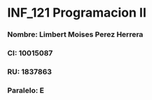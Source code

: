 # INF_121 Programacion II
### Nombre: Limbert Moises Perez Herrera
### CI: 10015087
### RU: 1837863
### Paralelo: E
